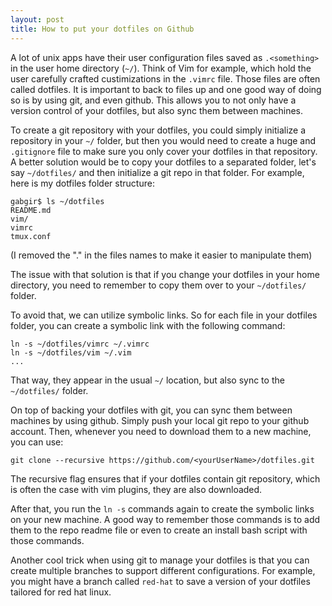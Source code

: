 ```yaml
---
layout: post
title: How to put your dotfiles on Github
---
```


A lot of unix apps have their user configuration files saved as `.<something>` in the user home directory (`~/`). Think of Vim for example, which hold the user carefully crafted custimizations in the `.vimrc` file. Those files are often called dotfiles. It is important to back to files up and one good way of doing so is by using git, and even github. This allows you to not only have a version control of your dotfiles, but also sync them between machines.

To create a git repository with your dotfiles, you could simply initialize a repository in your `~/` folder, but then you would need to create a huge and `.gitignore` file to make sure you only cover your dotfiles in that repository. A better solution would be to copy your dotfiles to a separated folder, let's say `~/dotfiles/` and then initialize a git repo in that folder. For example, here is my dotfiles folder structure:

```
gabgir$ ls ~/dotfiles
README.md
vim/
vimrc
tmux.conf
```
(I removed the "." in the files names to make it easier to manipulate them)

The issue with that solution is that if you change your dotfiles in your home directory, you need to remember to copy them over to your `~/dotfiles/` folder.

To avoid that, we can utilize symbolic links. So for each file in your dotfiles folder, you can create a symbolic link with the following command:

```
ln -s ~/dotfiles/vimrc ~/.vimrc
ln -s ~/dotfiles/vim ~/.vim
...
```

That way, they appear in the usual `~/` location, but also sync to the `~/dotfiles/` folder.

On top of backing your dotfiles with git, you can sync them between machines by using github. Simply push your local git repo to your github account. Then, whenever you need to download them to a new machine, you can use:

```
git clone --recursive https://github.com/<yourUserName>/dotfiles.git
```

The recursive flag ensures that if your dotfiles contain git repository, which is often the case with vim plugins, they are also downloaded.

After that, you run the `ln -s` commands again to create the symbolic links on your new machine. A good way to remember those commands is to add them to the repo readme file or even to create an install bash script with those commands.

Another cool trick when using git to manage your dotfiles is that you can create multiple branches to support different configurations. For example, you might have a branch called `red-hat` to save a version of your dotfiles tailored for red hat linux. 
